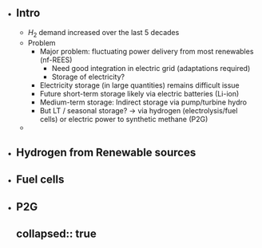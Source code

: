 - ## Intro
	- $H_2$ demand increased over the last 5 decades
	- Problem
		- Major problem: fluctuating power delivery from most renewables (nf-REES)
			- Need good integration in electric grid (adaptations required)
			- Storage of electricity?
		- Electricity storage (in large quantities) remains difficult issue
		- Future short-term storage likely via electric batteries (Li-ion)
		- Medium-term storage: Indirect storage via pump/turbine hydro
		- But LT / seasonal storage? -> via hydrogen (electrolysis/fuel cells) or electric power to synthetic methane (P2G)
	-
- ## Hydrogen from Renewable sources
- ## Fuel cells
- ## P2G
  collapsed:: true
	-